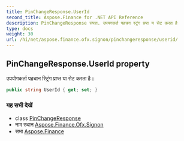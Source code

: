 ```yaml
---
title: PinChangeResponse.UserId
second_title: Aspose.Finance for .NET API Reference
description: PinChangeResponse संपत्त. उपयगकर्त पहचन स्ट्रंग प्रप्त य सेट करत है
type: docs
weight: 30
url: /hi/net/aspose.finance.ofx.signon/pinchangeresponse/userid/
---
```

## PinChangeResponse.UserId property

उपयोगकर्ता पहचान स्ट्रिंग प्राप्त या सेट करता है।

```csharp
public string UserId { get; set; }
```

### यह सभी देखें

* class [PinChangeResponse](../)
* नाम स्थान [Aspose.Finance.Ofx.Signon](../../pinchangeresponse/)
* सभा [Aspose.Finance](../../../)


